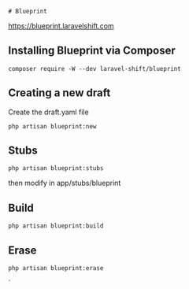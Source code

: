 	# Blueprint

https://blueprint.laravelshift.com

## Installing Blueprint via Composer

```
composer require -W --dev laravel-shift/blueprint
```

## Creating a new draft

Create the draft.yaml file

```
php artisan blueprint:new
```


##  Stubs

```
php artisan blueprint:stubs
```

then modify in app/stubs/blueprint

##  Build

```
php artisan blueprint:build
```

##  Erase

```
php artisan blueprint:erase
```
`
